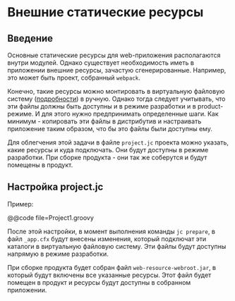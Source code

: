Внешние статические ресурсы
===========================

## Введение

Основные статические ресурсы для web-приложения располагаются внутри модулей. Однако
существует необходимость иметь в приложении внешние ресурсы, зачастую сгенерированные.
Например, это может быть проект, собранный `webpack`.

Конечно, такие ресурсы можно монтировать в виртуальную файловую
систему ([подробности](web/virtfile)) в ручную. Однако тогда следует учитывать, что эти
файлы должны быть доступны и в режиме разработки и в product-режиме. И для этого нужно
предпринимать определенные шаги. Как минимум - копировать эти файлы в дистрибутив и
настраивать приложение таким образом, что бы это файлы были доступны ему.

Для облегчения этой задачи в файле `project.jc` проекта можно указать, какие ресурсы и
куда подключать. Они будут доступны в режиме разработки. При сборке продукта - они так же
соберутся и будут помещены в продукт.

## Настройка project.jc

Пример:

@@code file=Project1.groovy

После этой настройки, в момент выполнения команды `jc prepare`, в файл `_app.cfx` будут
внесены изменения, который подключат эти каталоги в виртуальную файловую систему. Эти
файлы будут доступны напрямую в режиме разработки.

При сборке продукта будет собран файл `web-resource-webroot.jar`, в который будут включены
все указанные ресурсы. Этот файл будет помещен в продукт и ресурсы будут доступны в
собранном приложении.

